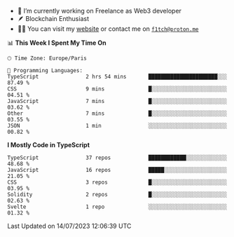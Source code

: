 - 🔭 I’m currently working on Freelance as Web3 developer
- 🪶 Blockchain Enthusiast
- 👨‍💻 You can visit my [website](https://f1tch.xyz) or contact me on [`f1tch@proton.me`](mailto:f1tch@proton.me)

<!--START_SECTION:waka-->
📊 **This Week I Spent My Time On** 

```text
🕑︎ Time Zone: Europe/Paris

💬 Programming Languages: 
TypeScript               2 hrs 54 mins       ██████████████████████░░░   87.49 % 
CSS                      9 mins              █░░░░░░░░░░░░░░░░░░░░░░░░   04.51 % 
JavaScript               7 mins              █░░░░░░░░░░░░░░░░░░░░░░░░   03.62 % 
Other                    7 mins              █░░░░░░░░░░░░░░░░░░░░░░░░   03.55 % 
JSON                     1 min               ░░░░░░░░░░░░░░░░░░░░░░░░░   00.82 % 
```

**I Mostly Code in TypeScript** 

```text
TypeScript               37 repos            ████████████░░░░░░░░░░░░░   48.68 % 
JavaScript               16 repos            █████░░░░░░░░░░░░░░░░░░░░   21.05 % 
CSS                      3 repos             █░░░░░░░░░░░░░░░░░░░░░░░░   03.95 % 
Solidity                 2 repos             █░░░░░░░░░░░░░░░░░░░░░░░░   02.63 % 
Svelte                   1 repo              ░░░░░░░░░░░░░░░░░░░░░░░░░   01.32 % 
```




 Last Updated on 14/07/2023 12:06:39 UTC
<!--END_SECTION:waka-->
